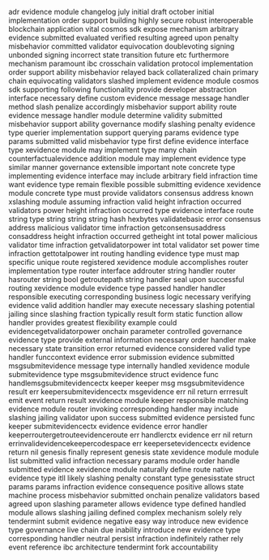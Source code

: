 adr evidence module changelog july initial draft october initial implementation order support building highly secure robust interoperable blockchain application vital cosmos sdk expose mechanism arbitrary evidence submitted evaluated verified resulting agreed upon penalty misbehavior committed validator equivocation doublevoting signing unbonded signing incorrect state transition future etc furthermore mechanism paramount ibc crosschain validation protocol implementation order support ability misbehavior relayed back collateralized chain primary chain equivocating validators slashed implement evidence module cosmos sdk supporting following functionality provide developer abstraction interface necessary define custom evidence message message handler method slash penalize accordingly misbehavior support ability route evidence message handler module determine validity submitted misbehavior support ability governance modify slashing penalty evidence type querier implementation support querying params evidence type params submitted valid misbehavior type first define evidence interface type xevidence module may implement type many chain counterfactualevidence addition module may implement evidence type similar manner governance extensible important note concrete type implementing evidence interface may include arbitrary field infraction time want evidence type remain flexible possible submitting evidence xevidence module concrete type must provide validators consensus address known xslashing module assuming infraction valid height infraction occurred validators power height infraction occurred type evidence interface route string type string string string hash hexbytes validatebasic error consensus address malicious validator time infraction getconsensusaddress consaddress height infraction occurred getheight int total power malicious validator time infraction getvalidatorpower int total validator set power time infraction gettotalpower int routing handling evidence type must map specific unique route registered xevidence module accomplishes router implementation type router interface addrouter string handler router hasrouter string bool getroutepath string handler seal upon successful routing xevidence module evidence type passed handler handler responsible executing corresponding business logic necessary verifying evidence valid addition handler may execute necessary slashing potential jailing since slashing fraction typically result form static function allow handler provides greatest flexibility example could evidencegetvalidatorpower onchain parameter controlled governance evidence type provide external information necessary order handler make necessary state transition error returned evidence considered valid type handler funccontext evidence error submission evidence submitted msgsubmitevidence message type internally handled xevidence module submitevidence type msgsubmitevidence struct evidence func handlemsgsubmitevidencectx keeper keeper msg msgsubmitevidence result err keepersubmitevidencectx msgevidence err nil return errresult emit event return result xevidence module keeper responsible matching evidence module router invoking corresponding handler may include slashing jailing validator upon success submitted evidence persisted func keeper submitevidencectx evidence evidence error handler keeperroutergetrouteevidenceroute err handlerctx evidence err nil return errinvalidevidencekeepercodespace err keepersetevidencectx evidence return nil genesis finally represent genesis state xevidence module module list submitted valid infraction necessary params module order handle submitted evidence xevidence module naturally define route native evidence type itll likely slashing penalty constant type genesisstate struct params params infraction evidence consequence positive allows state machine process misbehavior submitted onchain penalize validators based agreed upon slashing parameter allows evidence type defined handled module allows slashing jailing defined complex mechanism solely rely tendermint submit evidence negative easy way introduce new evidence type governance live chain due inability introduce new evidence type corresponding handler neutral persist infraction indefinitely rather rely event reference ibc architecture tendermint fork accountability
